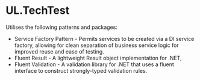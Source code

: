# UL.TechTest
Utilises the following patterns and packages:
- Service Factory Pattern - Permits services to be created via a DI service factory, allowing for clean separation of business service logic for improved reuse and ease of testing.
- Fluent Result - A lightweight Result object implementation for .NET,
- Fluent Validation - A validation library for .NET that uses a fluent interface to construct strongly-typed validation rules.
